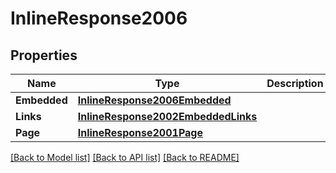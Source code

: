# InlineResponse2006

## Properties

Name | Type | Description | Notes
------------ | ------------- | ------------- | -------------
**Embedded** | [**InlineResponse2006Embedded**](inline_response_200_6__embedded.md) |  | [optional] 
**Links** | [**InlineResponse2002EmbeddedLinks**](inline_response_200_2__embedded__links.md) |  | 
**Page** | [**InlineResponse2001Page**](inline_response_200_1_page.md) |  | 

[[Back to Model list]](../README.md#documentation-for-models) [[Back to API list]](../README.md#documentation-for-api-endpoints) [[Back to README]](../README.md)



